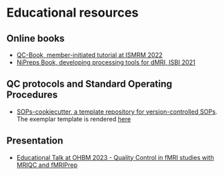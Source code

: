 # Educational resources

## Online books

- [QC-Book, member-initiated tutorial at ISMRM 2022](../../qc-book)
- [NiPreps Book, developing processing tools for dMRI, ISBI 2021](../../nipreps-book)

## QC protocols and Standard Operating Procedures

- [SOPs-cookiecutter, a template repository for version-controlled SOPs](https//github.com/nipreps/sops-cookiecutter). The exemplar template is rendered [here](../../mriqc-sops)

## Presentation
- [Educational Talk at OHBM 2023 - Quality Control in fMRI studies with MRIQC and fMRIPrep](../../assets/OHBM2023/QCTalkOHBM23CelineProvins.pdf)
